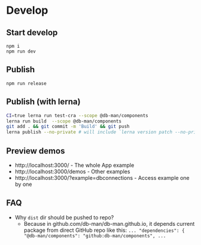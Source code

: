 # Develop

## Start develop

```
npm i
npm run dev
```

## Publish

```
npm run release
```

## Publish (with lerna)

```sh
CI=true lerna run test-cra --scope @db-man/components
lerna run build  --scope @db-man/components
git add . && git commit -m 'Build' && git push
lerna publish --no-private # will include `lerna version patch --no-private -y`
```

## Preview demos

- http://localhost:3000/ - The whole App example
- http://localhost:3000/demos - Other examples
- http://localhost:3000/?example=dbconnections - Access example one by one

## FAQ

- Why `dist` dir should be pushed to repo?
  - Because in github.com/db-man/db-man.github.io, it depends current package from direct GitHub repo like this: `... "dependencies": { "@db-man/components": "github:db-man/components", ...`
